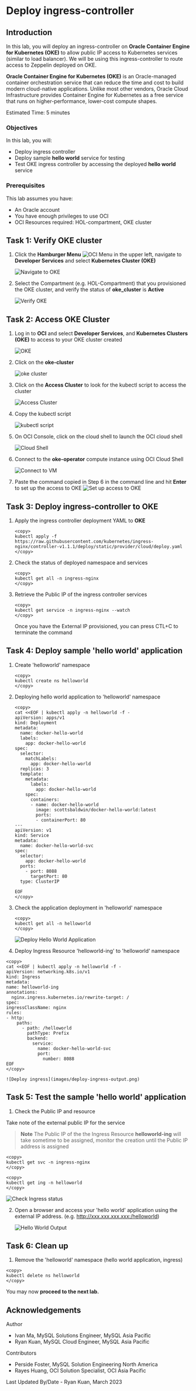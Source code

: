 # Deploy ingress-controller

## Introduction

In this lab, you will deploy an ingress-controller on **Oracle Container Engine for Kubernetes (OKE)** to allow public IP access to Kubernetes services (similar to load balancer). We will be using this ingress-controller to route access to Zeppelin deployed on OKE.

**Oracle Container Engine for Kubernetes (OKE)** is an Oracle-managed container orchestration service that can reduce the time and cost to build modern cloud-native applications. Unlike most other vendors, Oracle Cloud Infrastructure provides Container Engine for Kubernetes as a free service that runs on higher-performance, lower-cost compute shapes.

Estimated Time: 5 minutes

### Objectives

In this lab, you will:

* Deploy ingress controller
* Deploy sample **hello world** service for testing
* Test OKE ingress controller by accessing the deployed **hello world** service

### Prerequisites

This lab assumes you have:

* An Oracle account
* You have enough privileges to use OCI
* OCI Resources required: HOL-compartment, OKE cluster

## Task 1: Verify OKE cluster

1. Click the **Hamburger Menu** ![OCI Menu](images/hamburger.png) in the upper left, navigate to **Developer Services** and select **Kubernetes Cluster (OKE)**

    ![Navigate to OKE](images/navigate-to-oke.png)

2. Select the Compartment (e.g. HOL-Compartment) that you provisioned the OKE cluster, and verify the status of **oke_cluster** is **Active**

    ![Verify OKE](images/click-cluster.png)

## Task 2: Access OKE Cluster

1. Log in to **OCI** and select **Developer Services**, and **Kubernetes Clusters (OKE)** to access to your OKE cluster created

    ![OKE](images/oke-cluster.png)

2. Click on the **oke-cluster**

    ![oke cluster](images/click-cluster.png)

3. Click on the **Access Cluster** to look for the kubectl script to access the cluster

    ![Access Cluster](images/access-cluster.png)

4. Copy the kubectl script

    ![kubectl script](images/copy-kubectl-script.png)

5. On OCI Console, click on the cloud shell to launch the OCI cloud shell

    ![Cloud Shell](images/cloud-shell.png)

6. Connect to the **oke-operator** compute instance using OCI Cloud Shell

    ![Connect to VM](images/connect-to-vm.png)

7. Paste the command copied in Step 6 in the command line and hit **Enter** to set up the access to OKE
    ![Set up access to OKE](images/oke-setup-access-vm.png)

## Task 3: Deploy ingress-controller to OKE

1. Apply the ingress controller deployment YAML to **OKE**

    ```text
    <copy>
    kubectl apply -f https://raw.githubusercontent.com/kubernetes/ingress-nginx/controller-v1.1.1/deploy/static/provider/cloud/deploy.yaml
    </copy>
    ```

2. Check the status of deployed namespace and services

    ```text
    <copy>
    kubectl get all -n ingress-nginx
    </copy>
    ```

3. Retrieve the Public IP of the ingress controller services

    ```text
    <copy>
    kubectl get service -n ingress-nginx --watch
    </copy>
    ```

    Once you have the External IP provisioned, you can press CTL+C to terminate the command

## Task 4: Deploy sample 'hello world' application

1. Create 'helloworld' namespace

    ```text
    <copy>
    kubectl create ns helloworld
    </copy>
    ```

2. Deploying hello world application to 'helloworld' namespace

    ```text
    <copy>
    cat <<EOF | kubectl apply -n helloworld -f -
    apiVersion: apps/v1
    kind: Deployment
    metadata:
      name: docker-hello-world
      labels:
        app: docker-hello-world
    spec:
      selector:
        matchLabels:
          app: docker-hello-world
      replicas: 3
      template:
        metadata:
          labels:
            app: docker-hello-world
        spec:
          containers:
          - name: docker-hello-world
            image: scottsbaldwin/docker-hello-world:latest
            ports:
            - containerPort: 80
    ---
    apiVersion: v1
    kind: Service
    metadata:
      name: docker-hello-world-svc
    spec:
      selector:
        app: docker-hello-world
      ports:
        - port: 8088
          targetPort: 80
      type: ClusterIP

    EOF
    </copy>

    ```

3. Check the application deployment in 'helloworld' namespace

    ```text
    <copy>
    kubectl get all -n helloworld
    </copy>
    ```

    ![Deploy Hello World Application](images/deploy-helloworld-app.png)

4. Deploy Ingress Resource 'helloworld-ing' to 'helloworld' namespace

  ```text
<copy>
cat <<EOF | kubectl apply -n helloworld -f -
apiVersion: networking.k8s.io/v1
kind: Ingress
metadata:
  name: helloworld-ing
  annotations:
    nginx.ingress.kubernetes.io/rewrite-target: /
spec:
  ingressClassName: nginx
  rules:
  - http:
      paths:
        - path: /helloworld
          pathType: Prefix
          backend:
            service:
              name: docker-hello-world-svc
              port:
                number: 8088
EOF
</copy>
```

    ![Deploy ingress](images/deploy-ingress-output.png)

## Task 5: Test the sample 'hello world' application

1. Check the Public IP and resource

  Take note of the external public IP for the service

  >**Note** The Public IP of the the Ingress Resource **helloworld-ing** will take sometime to be assigned, monitor the creation until the Public IP address is assigned

  ```text
  <copy>
  kubectl get svc -n ingress-nginx
  </copy>
  ```

  ```text
  <copy>
  kubectl get ing -n helloworld
  </copy>
  ```

  ![Check Ingress status](images/check-ingress-status.png)

2. Open a browser and access your 'hello world' application using the external IP address. (e.g. http://xxx.xxx.xxx.xxx:/helloworld)

    ![Hello World Output](images/helloworld-test-output.png)

## Task 6: Clean up

1. Remove the 'helloworld' namespace (hello world application, ingress)

  ```text
  <copy>
  kubectl delete ns helloworld
  </copy>
  ```

  You may now **proceed to the next lab.**

## Acknowledgements

Author

* Ivan Ma, MySQL Solutions Engineer, MySQL Asia Pacific
* Ryan Kuan, MySQL Cloud Engineer, MySQL Asia Pacific

Contributors

* Perside Foster, MySQL Solution Engineering North America
* Rayes Huang, OCI Solution Specialist, OCI Asia Pacific

Last Updated By/Date - Ryan Kuan, March 2023

